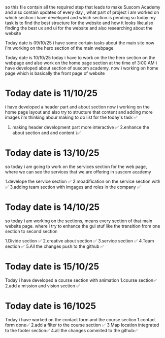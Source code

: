 so this file contain all the required step that leads to make Suscom Academy 
and also contain updates of every day , what part of project i am worked on which section i have developed and which section is pending 
so today my task is to find the best structure for the website and how it looks like.also finding the best ux and ui for the website and also researching about the website 

Today date is 09/10/25
i have some certain tasks about the main site 
now i'm working on the hero section of the main webpage

Today date is 10/10/25
today i have to work on the the hero section on the webpage and also work on the home page section 
at the time of 3:00 AM i have developed about section of suscom academy. now i working on home page which is basically the front page of website


# Today date is 11/10/25
i have developed a header part and about section now i working on the home page layout and also try to structure that content and adding more images 
i'm thinking abour making to do list for the today's task ✅

 1. making header development part more interactive ✅
 2.enhance the about section and and content \✅



 # Today date is 13/10/25
 so today i am going to work on the services section for the web page, where we can see the services that we are offering in suscom academy 

 1.develope the service section ✅
 2.moadification on the service section with ✅
 3.adding team section with imgages and roles in the company ✅

 # Today date is 14/10/25
 so today i am working on the sections, means every section of that main website page. where i try to enhance the gui stuf like the transition from one section to second section 

 1.Divide section ✅
 2.creative about section ✅
 3.service section ✅
 4.Team section ✅
 5.All the changes push to the github ✅


 # Today date is 15/10/25
 Today i have developed a course section with animation 
 1.course section✅ 
 2.add a mission and vision section ✅

# Today date is 16/1025
Today i have worked on the contact form and the course section 
 1.contact form done✅
 2.add a filter to the course section ✅
 3.Map location integrated to the footer section✅
 4.all the changes commited to the github✅